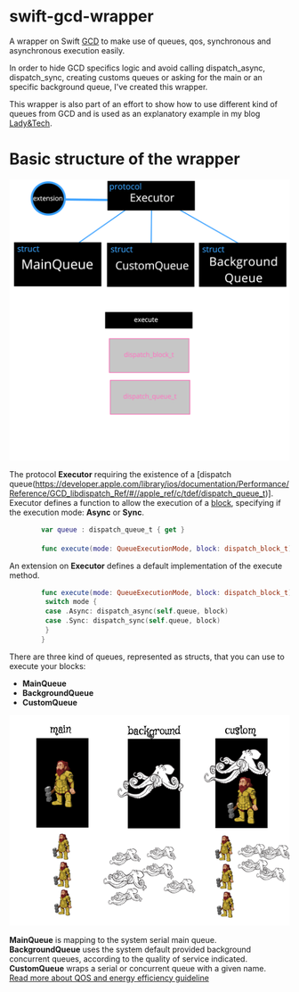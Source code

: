 # swift-gcd-wrapper
A wrapper on Swift [GCD](https://developer.apple.com/library/ios/documentation/Performance/Reference/GCD_libdispatch_Ref/) to make use of queues, qos, synchronous and asynchronous execution easily.

In order to hide GCD specifics logic and avoid calling dispatch_async, dispatch_sync, creating customs queues or asking for the main or an specific background queue, I've created this wrapper.

This wrapper is also part of an effort to show how to use different kind of queues from GCD and is used as an explanatory example in my blog [Lady&Tech](http://ladyandtech.blogspot.de/).

Basic structure of the wrapper
==============================

![basic structure](https://github.com/barbaramartina/swift-gcd-wrapper/blob/master/resources/basic-structure.png)

The protocol **Executor** requiring the existence of a [dispatch queue(https://developer.apple.com/library/ios/documentation/Performance/Reference/GCD_libdispatch_Ref/#//apple_ref/c/tdef/dispatch_queue_t)].
Executor defines a function to allow the execution of a [block](https://developer.apple.com/library/ios/documentation/Performance/Reference/GCD_libdispatch_Ref/#//apple_ref/c/tdef/dispatch_block_t), specifying if the execution mode: **Async** or **Sync**.

```Swift
        var queue : dispatch_queue_t { get }

        func execute(mode: QueueExecutionMode, block: dispatch_block_t)
```        

An extension on **Executor** defines a default implementation of the execute method.

```Swift
        func execute(mode: QueueExecutionMode, block: dispatch_block_t) {
         switch mode {
         case .Async: dispatch_async(self.queue, block)
         case .Sync: dispatch_sync(self.queue, block)
         }
        }
```
There are three kind of queues, represented as structs, that you can use to execute your blocks:
- **MainQueue**
- **BackgroundQueue**
- **CustomQueue**

![GCD queues](https://github.com/barbaramartina/swift-gcd-wrapper/blob/master/resources/GCD%20queues.png)

**MainQueue** is mapping to the system serial main queue. <br>
**BackgroundQueue** uses the system default provided background concurrent queues, according to the quality of service indicated. <br>
**CustomQueue** wraps a serial or concurrent queue with a given name. <br>
[Read more about QOS and energy efficiency guideline](https://developer.apple.com/library/mac/documentation/Performance/Conceptual/power_efficiency_guidelines_osx/PrioritizeWorkAtTheTaskLevel.html)




